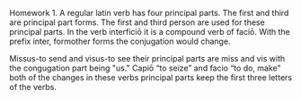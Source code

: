 Homework 1.
A regular latin verb has four principal parts.
The first and third are principal part forms. The first and third person are used for these principal parts.
In the verb interficiō it is a compound verb of faciō. With the prefix inter, formother forms the conjugation would change. 

Missus-to send and visus-to see their principal parts are miss and vis with the congugation part being "us."
Capiō “to seize” and facio “to do, make” both of the changes in these verbs principal parts keep the first three letters of the verbs.
